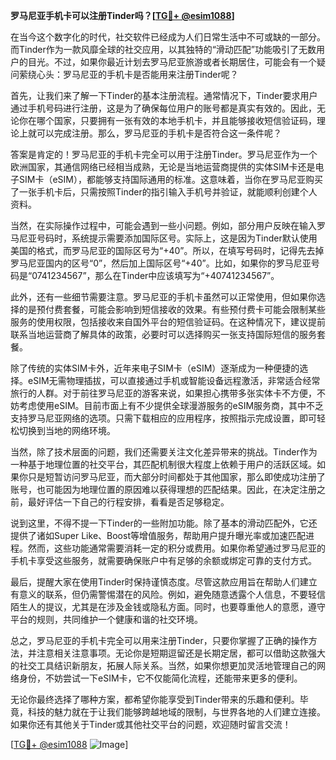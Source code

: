 **罗马尼亚手机卡可以注册Tinder吗？[[TG💪+ @esim1088](https://t.me/s/esim1088)]**

在当今这个数字化的时代，社交软件已经成为人们日常生活中不可或缺的一部分。而Tinder作为一款风靡全球的社交应用，以其独特的“滑动匹配”功能吸引了无数用户的目光。不过，如果你最近计划去罗马尼亚旅游或者长期居住，可能会有一个疑问萦绕心头：罗马尼亚的手机卡是否能用来注册Tinder呢？

首先，让我们来了解一下Tinder的基本注册流程。通常情况下，Tinder要求用户通过手机号码进行注册，这是为了确保每位用户的账号都是真实有效的。因此，无论你在哪个国家，只要拥有一张有效的本地手机卡，并且能够接收短信验证码，理论上就可以完成注册。那么，罗马尼亚的手机卡是否符合这一条件呢？

答案是肯定的！罗马尼亚的手机卡完全可以用于注册Tinder。罗马尼亚作为一个欧洲国家，其通信网络已经相当成熟，无论是当地运营商提供的实体SIM卡还是电子SIM卡（eSIM），都能够支持国际通用的标准。这意味着，当你在罗马尼亚购买了一张手机卡后，只需按照Tinder的指引输入手机号并验证，就能顺利创建个人资料。

当然，在实际操作过程中，可能会遇到一些小问题。例如，部分用户反映在输入罗马尼亚号码时，系统提示需要添加国际区号。实际上，这是因为Tinder默认使用美国的格式，而罗马尼亚的国际区号为“+40”。所以，在填写号码时，记得先去掉罗马尼亚国内的区号“0”，然后加上国际区号“+40”。比如，如果你的罗马尼亚号码是“0741234567”，那么在Tinder中应该填写为“+40741234567”。

此外，还有一些细节需要注意。罗马尼亚的手机卡虽然可以正常使用，但如果你选择的是预付费套餐，可能会影响到短信接收的效果。有些预付费卡可能会限制某些服务的使用权限，包括接收来自国外平台的短信验证码。在这种情况下，建议提前联系当地运营商了解具体的政策，必要时可以选择购买一张支持国际短信的服务套餐。

除了传统的实体SIM卡外，近年来电子SIM卡（eSIM）逐渐成为一种便捷的选择。eSIM无需物理插拔，可以直接通过手机或智能设备远程激活，非常适合经常旅行的人群。对于前往罗马尼亚的游客来说，如果担心携带多张实体卡不方便，不妨考虑使用eSIM。目前市面上有不少提供全球漫游服务的eSIM服务商，其中不乏支持罗马尼亚网络的选项。只需下载相应的应用程序，按照指示完成设置，即可轻松切换到当地的网络环境。

当然，除了技术层面的问题，我们还需要关注文化差异带来的挑战。Tinder作为一种基于地理位置的社交平台，其匹配机制很大程度上依赖于用户的活跃区域。如果你只是短暂访问罗马尼亚，而大部分时间都处于其他国家，那么即使成功注册了账号，也可能因为地理位置的原因难以获得理想的匹配结果。因此，在决定注册之前，最好评估一下自己的行程安排，看看是否足够稳定。

说到这里，不得不提一下Tinder的一些附加功能。除了基本的滑动匹配外，它还提供了诸如Super Like、Boost等增值服务，帮助用户提升曝光率或加速匹配进程。然而，这些功能通常需要消耗一定的积分或费用。如果你希望通过罗马尼亚的手机卡享受这些服务，就需要确保账户中有足够的余额或绑定可靠的支付方式。

最后，提醒大家在使用Tinder时保持谨慎态度。尽管这款应用旨在帮助人们建立有意义的联系，但仍需警惕潜在的风险。例如，避免随意透露个人信息，不要轻信陌生人的提议，尤其是在涉及金钱或隐私方面。同时，也要尊重他人的意愿，遵守平台的规则，共同维护一个健康和谐的社交环境。

总之，罗马尼亚的手机卡完全可以用来注册Tinder，只要你掌握了正确的操作方法，并注意相关注意事项。无论你是短期逗留还是长期定居，都可以借助这款强大的社交工具结识新朋友，拓展人际关系。当然，如果你想更加灵活地管理自己的网络身份，不妨尝试一下eSIM卡，它不仅能简化流程，还能带来更多的便利。

无论你最终选择了哪种方案，都希望你能享受到Tinder带来的乐趣和便利。毕竟，科技的魅力就在于让我们能够跨越地域的限制，与世界各地的人们建立连接。如果你还有其他关于Tinder或其他社交平台的问题，欢迎随时留言交流！

[[TG💪+ @esim1088](https://t.me/s/esim1088) ![Image](https://i.postimg.cc/4NQfJmqS/Snipaste-2025-05-13-00-14-12.png)]